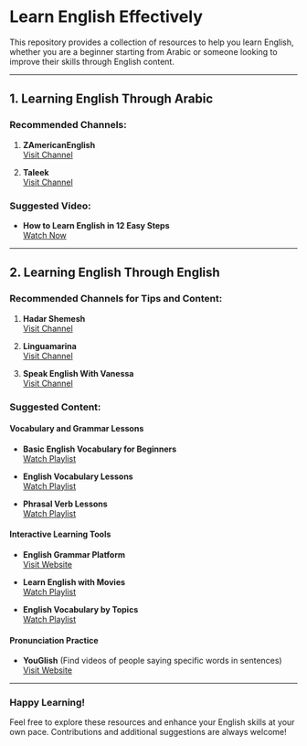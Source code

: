 # Learn English Effectively

This repository provides a collection of resources to help you learn English, whether you are a beginner starting from Arabic or someone looking to improve their skills through English content.

---

## 1. Learning English Through Arabic

### Recommended Channels:
1. **ZAmericanEnglish**  
   [Visit Channel](https://www.youtube.com/@ZAmericanEnglish)

2. **Taleek**  
   [Visit Channel](https://www.youtube.com/@Taleek)

### Suggested Video:
- **How to Learn English in 12 Easy Steps**  
  [Watch Now](https://www.youtube.com/watch?v=SsfZO7jP7Is)

---

## 2. Learning English Through English

### Recommended Channels for Tips and Content:
1. **Hadar Shemesh**  
   [Visit Channel](https://www.youtube.com/@hadar.shemesh)

2. **Linguamarina**  
   [Visit Channel](https://www.youtube.com/@linguamarina)

3. **Speak English With Vanessa**  
   [Visit Channel](https://www.youtube.com/@SpeakEnglishWithVanessa)

### Suggested Content:
#### Vocabulary and Grammar Lessons
- **Basic English Vocabulary for Beginners**  
  [Watch Playlist](https://www.youtube.com/playlist?list=PLjCw5iaiPkIMf9UtiFg6B7Py9fPihzuyM)

- **English Vocabulary Lessons**  
  [Watch Playlist](https://www.youtube.com/playlist?list=PLKWcPfZiScgDf5Wc_Y5JZS17taUi2WWgx)

- **Phrasal Verb Lessons**  
  [Watch Playlist](https://www.youtube.com/playlist?list=PLKWcPfZiScgBACqEFo5TuhJWAReRNNTc8)

#### Interactive Learning Tools
- **English Grammar Platform**  
  [Visit Website](https://www.english-4u.de/grammar1.htm)

- **Learn English with Movies**  
  [Watch Playlist](https://www.youtube.com/playlist?list=PLlpAWCqcstzpmyRgyqRYd1oJwMkoM93ih)

- **English Vocabulary by Topics**  
  [Watch Playlist](https://www.youtube.com/playlist?list=PLoDjs_CkjI65MN95l20pjwte62SbGKWXI)

#### Pronunciation Practice
- **YouGlish** (Find videos of people saying specific words in sentences)  
  [Visit Website](https://youglish.com/)

---

### Happy Learning!
Feel free to explore these resources and enhance your English skills at your own pace. Contributions and additional suggestions are always welcome!


